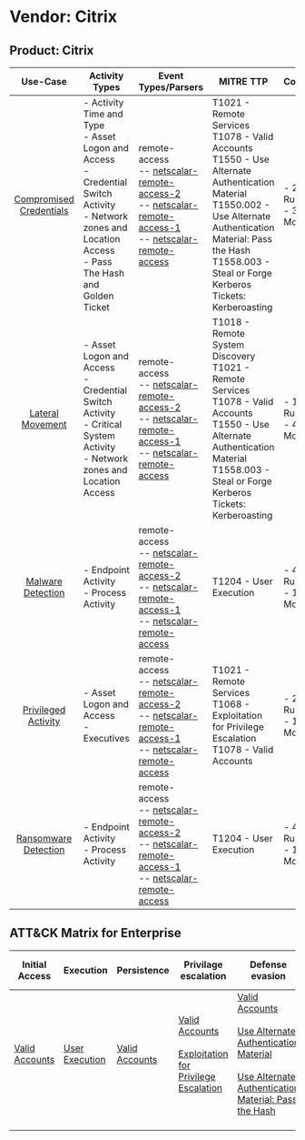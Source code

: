Vendor: Citrix
==============
Product: Citrix
---------------
|                                 Use-Case                                  | Activity Types                                                                                                                                                    | Event Types/Parsers                                                                                                                                                                                                                                                                          | MITRE TTP                                                                                                                                                                                                                                | Content                    |
|:-------------------------------------------------------------------------:| ----------------------------------------------------------------------------------------------------------------------------------------------------------------- | -------------------------------------------------------------------------------------------------------------------------------------------------------------------------------------------------------------------------------------------------------------------------------------------- | ---------------------------------------------------------------------------------------------------------------------------------------------------------------------------------------------------------------------------------------- | -------------------------- |
| [Compromised Credentials](../UseCases/usecase_compromised_credentials.md) | - Activity Time  and Type<br>- Asset Logon and Access<br>- Credential Switch Activity<br>- Network zones and Location Access<br>- Pass The Hash and Golden Ticket |  remote-access<br> -- [netscalar-remote-access-2](../Parsers/parserContent_netscalar-remote-access-2.md)<br> -- [netscalar-remote-access-1](../Parsers/parserContent_netscalar-remote-access-1.md)<br> -- [netscalar-remote-access](../Parsers/parserContent_netscalar-remote-access.md)<br> | T1021 - Remote Services<br>T1078 - Valid Accounts<br>T1550 - Use Alternate Authentication Material<br>T1550.002 - Use Alternate Authentication Material: Pass the Hash<br>T1558.003 - Steal or Forge Kerberos Tickets: Kerberoasting<br> |  - 23 Rules<br> - 3 Models |
|        [Lateral Movement](../UseCases/usecase_lateral_movement.md)        | - Asset Logon and Access<br>- Credential Switch Activity<br>- Critical System Activity<br>- Network zones and Location Access                                     |  remote-access<br> -- [netscalar-remote-access-2](../Parsers/parserContent_netscalar-remote-access-2.md)<br> -- [netscalar-remote-access-1](../Parsers/parserContent_netscalar-remote-access-1.md)<br> -- [netscalar-remote-access](../Parsers/parserContent_netscalar-remote-access.md)<br> | T1018 - Remote System Discovery<br>T1021 - Remote Services<br>T1078 - Valid Accounts<br>T1550 - Use Alternate Authentication Material<br>T1558.003 - Steal or Forge Kerberos Tickets: Kerberoasting<br>                                  |  - 18 Rules<br> - 4 Models |
|       [Malware Detection](../UseCases/usecase_malware_detection.md)       | - Endpoint Activity<br>- Process Activity                                                                                                                         |  remote-access<br> -- [netscalar-remote-access-2](../Parsers/parserContent_netscalar-remote-access-2.md)<br> -- [netscalar-remote-access-1](../Parsers/parserContent_netscalar-remote-access-1.md)<br> -- [netscalar-remote-access](../Parsers/parserContent_netscalar-remote-access.md)<br> | T1204 - User Execution<br>                                                                                                                                                                                                               |  - 4 Rules<br> - 1 Models  |
|     [Privileged Activity](../UseCases/usecase_privileged_activity.md)     | - Asset Logon and Access<br>- Executives                                                                                                                          |  remote-access<br> -- [netscalar-remote-access-2](../Parsers/parserContent_netscalar-remote-access-2.md)<br> -- [netscalar-remote-access-1](../Parsers/parserContent_netscalar-remote-access-1.md)<br> -- [netscalar-remote-access](../Parsers/parserContent_netscalar-remote-access.md)<br> | T1021 - Remote Services<br>T1068 - Exploitation for Privilege Escalation<br>T1078 - Valid Accounts<br>                                                                                                                                   |  - 2 Rules<br> - 1 Models  |
|    [Ransomware Detection](../UseCases/usecase_ransomware_detection.md)    | - Endpoint Activity<br>- Process Activity                                                                                                                         |  remote-access<br> -- [netscalar-remote-access-2](../Parsers/parserContent_netscalar-remote-access-2.md)<br> -- [netscalar-remote-access-1](../Parsers/parserContent_netscalar-remote-access-1.md)<br> -- [netscalar-remote-access](../Parsers/parserContent_netscalar-remote-access.md)<br> | T1204 - User Execution<br>                                                                                                                                                                                                               |  - 4 Rules<br> - 1 Models  |

ATT&CK Matrix for Enterprise
----------------------------
| Initial Access                                                      | Execution                                                           | Persistence                                                         | Privilage escalation                                                                                                                                          | Defense evasion                                                                                                                                                                                                                                                            | Credential Access                                                                                                                                                                           | Discovery                                                                    | Lateral Movement                                                                                                                                               | Collection | Command and Control | Exfiltration | Impact |
| ------------------------------------------------------------------- | ------------------------------------------------------------------- | ------------------------------------------------------------------- | ------------------------------------------------------------------------------------------------------------------------------------------------------------- | -------------------------------------------------------------------------------------------------------------------------------------------------------------------------------------------------------------------------------------------------------------------------- | ------------------------------------------------------------------------------------------------------------------------------------------------------------------------------------------- | ---------------------------------------------------------------------------- | -------------------------------------------------------------------------------------------------------------------------------------------------------------- | ---------- | ------------------- | ------------ | ------ |
| [Valid Accounts](https://attack.mitre.org/techniques/T1078)<br><br> | [User Execution](https://attack.mitre.org/techniques/T1204)<br><br> | [Valid Accounts](https://attack.mitre.org/techniques/T1078)<br><br> | [Valid Accounts](https://attack.mitre.org/techniques/T1078)<br><br>[Exploitation for Privilege Escalation](https://attack.mitre.org/techniques/T1068)<br><br> | [Valid Accounts](https://attack.mitre.org/techniques/T1078)<br><br>[Use Alternate Authentication Material](https://attack.mitre.org/techniques/T1550)<br><br>[Use Alternate Authentication Material: Pass the Hash](https://attack.mitre.org/techniques/T1550/002)<br><br> | [Steal or Forge Kerberos Tickets](https://attack.mitre.org/techniques/T1558)<br><br>[Steal or Forge Kerberos Tickets: Kerberoasting](https://attack.mitre.org/techniques/T1558/003)<br><br> | [Remote System Discovery](https://attack.mitre.org/techniques/T1018)<br><br> | [Remote Services](https://attack.mitre.org/techniques/T1021)<br><br>[Use Alternate Authentication Material](https://attack.mitre.org/techniques/T1550)<br><br> |            |                     |              |        |